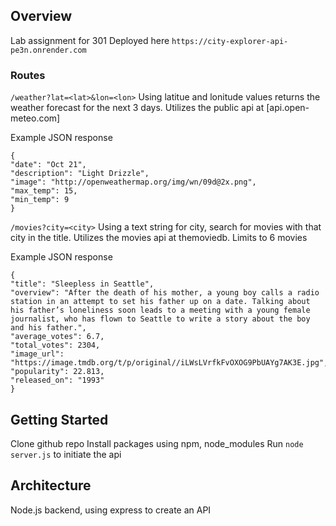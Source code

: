 ## Overview
Lab assignment for 301
Deployed here `https://city-explorer-api-pe3n.onrender.com`

### Routes
`/weather?lat=<lat>&lon=<lon>`
Using latitue and lonitude values returns the weather forecast for the next 3 days. Utilizes the public api at [api.open-meteo.com]

Example JSON response
```
{
"date": "Oct 21",
"description": "Light Drizzle",
"image": "http://openweathermap.org/img/wn/09d@2x.png",
"max_temp": 15,
"min_temp": 9
}
```

`/movies?city=<city>`
Using a text string for city, search for movies with that city in the title. Utilizes the movies api at themoviedb. Limits to 6 movies

Example JSON response
```
{
"title": "Sleepless in Seattle",
"overview": "After the death of his mother, a young boy calls a radio station in an attempt to set his father up on a date. Talking about his father’s loneliness soon leads to a meeting with a young female journalist, who has flown to Seattle to write a story about the boy and his father.",
"average_votes": 6.7,
"total_votes": 2304,
"image_url": "https://image.tmdb.org/t/p/original//iLWsLVrfkFvOXOG9PbUAYg7AK3E.jpg",
"popularity": 22.813,
"released_on": "1993"
}
```


## Getting Started
Clone github repo
Install packages using npm, node_modules
Run `node server.js` to initiate the api


## Architecture
Node.js backend, using express to create an API


